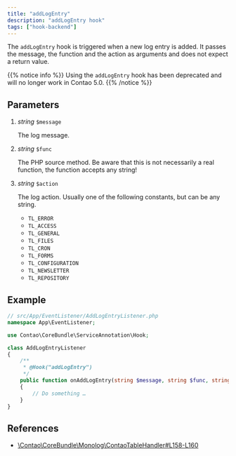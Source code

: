 ```yaml
---
title: "addLogEntry"
description: "addLogEntry hook"
tags: ["hook-backend"]
---
```


The `addLogEntry` hook is triggered when a new log entry is added. It passes
the message, the function and the action as arguments and does not expect 
a return value.

{{% notice info %}}
Using the `addLogEntry` hook has been deprecated and will no longer work in Contao 5.0.
{{% /notice %}}


## Parameters

1. *string* `$message`

    The log message.

2. *string* `$func`

    The PHP source method. Be aware that this is not necessarily a real function,
    the function accepts any string!

3. *string* `$action`

    The log action. Usually one of the following constants, but can be any string.

    - `TL_ERROR`
    - `TL_ACCESS`
    - `TL_GENERAL`
    - `TL_FILES`
    - `TL_CRON`
    - `TL_FORMS`
    - `TL_CONFIGURATION`
    - `TL_NEWSLETTER`
    - `TL_REPOSITORY`


## Example

```php
// src/App/EventListener/AddLogEntryListener.php
namespace App\EventListener;

use Contao\CoreBundle\ServiceAnnotation\Hook;

class AddLogEntryListener
{
    /**
     * @Hook("addLogEntry")
     */
    public function onAddLogEntry(string $message, string $func, string $action): void
    {
        // Do something …
    }
}
```


## References

* [\Contao\CoreBundle\Monolog\ContaoTableHandler#L158-L160](https://github.com/contao/contao/blob/4.7.6/core-bundle/src/Monolog/ContaoTableHandler.php#L158-L160)
